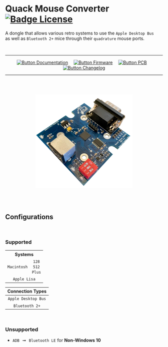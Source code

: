 
# Quack Mouse Converter   [![Badge License]][License]

A dongle that allows various retro systems to use the `Apple Desktop Bus` <br>
as well as `Bluetooth 2+` mice through their `quadrature` mouse ports.

<br>

<div align = center>

---

[![Button Documentation]][Documentation]   
[![Button Firmware]][Firmware]   
[![Button PCB]][PCB]   
[![Button Changelog]][Changelog]

---

<br>
<br>

![Board]

</div>

<br>
<br>

## Configurations

<br>

### Supported

<table>
    <tr><th colspan = 2 align = center>Systems</th></tr>
    <tr><td><code>Macintosh</code><td align = center><code>128</code><br><code>512</code><br><code>Plus</code></td></tr>
    <tr><td colspan = 2 align = center ><code>Apple Lisa</code></td></tr>
</table>

| Connection Types    
|:-----------------:
| `Apple Desktop Bus`
| `Bluetooth 2+`

<br>

### Unsupported

- `ADB`  ➞  `Bluetooth LE` for **Non-Windows 10**

<br>


<!----------------------------------------------------------------------------->

[Documentation]: https://github.com/demik/quack/wiki

[Changelog]: ChangeLog.md
[Firmware]: main/README.md
[License]: LICENSE
[Board]: Resources/Preview.png
[PCB]: EDA/ChangeLog.md


<!-------------------------------[ Badges ]----------------------------------->

[Badge License]: https://img.shields.io/badge/License-Apache_2.0-D22128?style=for-the-badge


<!-------------------------------[ Buttons ]----------------------------------->

[Button Documentation]: https://img.shields.io/badge/Documentation-0099E5?style=for-the-badge&logoColor=white&logo=BookStack
[Button Changelog]: https://img.shields.io/badge/Changelog-21375A?style=for-the-badge&logoColor=white&logo=AzureArtifacts
[Button Firmware]: https://img.shields.io/badge/Firmware-E5426E?style=for-the-badge&logoColor=white&logo=ROS
[Button PCB]: https://img.shields.io/badge/PCB-007c40?style=for-the-badge&logoColor=white&logo=PowerApps
